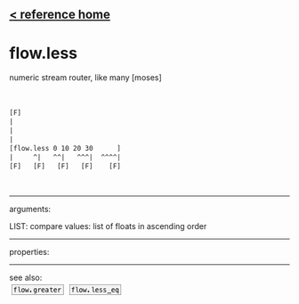[< reference home](ceammc_lib.html)
---

# flow.less


numeric stream router, like many [moses]

```


[F]
|
|
|
[flow.less 0 10 20 30      ]
|     ^|   ^^|   ^^^|  ^^^^|
[F]   [F]   [F]   [F]    [F]

            
```

---
arguments:

LIST: compare values: list of floats in ascending
            order<br>

---
properties:


---
see also:<br>
[![flow.greater](img/object_flow.greater.png)](flow.greater.html)
[![flow.less_eq](img/object_flow.less_eq.png)](flow.less_eq.html)
